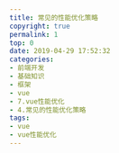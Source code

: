 ```yaml
---
title: 常见的性能优化策略
copyright: true
permalink: 1
top: 0
date: 2019-04-29 17:52:32
categories:
- 前端开发
- 基础知识
- 框架
- vue
- 7.vue性能优化
- 4.常见的性能优化策略
tags:
- vue
- vue性能优化
---
```

